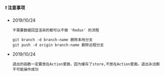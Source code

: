 #### ❗️ 注意事项

* 2019/10/24

  ```
  不需要数据回显渲染的都可以不做 'Redux' 的流程
  ```

  ```
  git branch -d branch-name 删除本地分支
  git push -d origin branch-name 删除远程分支
  ```

* 2019/10/24

  ```
  退出的函数一定要放在Action里面，因为缓存了store,不放在Action里面。退出永远都不可能操作成功
  ```